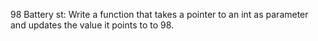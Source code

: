  98 Battery st: Write a function that takes a pointer to an int as parameter and updates the value it points to to 98.
